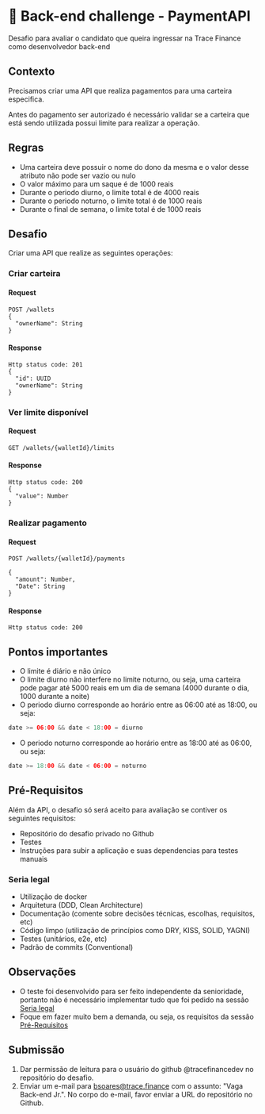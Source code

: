 # 🚀 Back-end challenge - PaymentAPI

Desafio para avaliar o candidato que queira ingressar na Trace Finance como desenvolvedor back-end

## Contexto

Precisamos criar uma API que realiza pagamentos para uma carteira especifica.

Antes do pagamento ser autorizado é necessário validar se a carteira que está sendo utilizada possui limite para realizar a operação.

## Regras

- Uma carteira deve possuir o nome do dono da mesma e o valor desse atributo não pode ser vazio ou nulo
- O valor máximo para um saque é de 1000 reais
- Durante o periodo diurno, o limite total é de 4000 reais
- Durante o periodo noturno, o limite total é de 1000 reais
- Durante o final de semana, o limite total é de 1000 reais

## Desafio

Criar uma API que realize as seguintes operações:

### Criar carteira

#### Request
```
POST /wallets
{
  "ownerName": String
}
```

#### Response
```
Http status code: 201
{
  "id": UUID
  "ownerName": String
}
```

### Ver limite disponível

#### Request
```
GET /wallets/{walletId}/limits
```

#### Response
```
Http status code: 200
{
  "value": Number
}
```

### Realizar pagamento

#### Request
```
POST /wallets/{walletId}/payments

{
  "amount": Number,
  "Date": String
}
```

#### Response
```
Http status code: 200
```

## Pontos importantes
- O limite é diário e não único
- O limite diurno não interfere no limite noturno, ou seja, uma carteira pode pagar até 5000 reais em um dia de semana (4000 durante o dia, 1000 durante a noite)
- O periodo diurno corresponde ao horário entre as 06:00 até as 18:00, ou seja:
```kotlin
date >= 06:00 && date < 18:00 = diurno
```
- O periodo noturno corresponde ao horário entre as 18:00 até as 06:00, ou seja:
```kotlin
date >= 18:00 && date < 06:00 = noturno
```

## Pré-Requisitos

Além da API, o desafio só será aceito para avaliação se contiver os seguintes requisitos:
- Repositório do desafio privado no Github
- Testes
- Instruções para subir a aplicação e suas dependencias para testes manuais

### Seria legal

- Utilização de docker
- Arquitetura (DDD, Clean Architecture)
- Documentação (comente sobre decisões técnicas, escolhas, requisitos, etc)
- Código limpo (utilização de princípios como DRY, KISS, SOLID, YAGNI)
- Testes (unitários, e2e, etc)
- Padrão de commits (Conventional)

## Observações

- O teste foi desenvolvido para ser feito independente da senioridade, portanto não é necessário implementar tudo que foi pedido na sessão [Seria legal](#seria-legal)
- Foque em fazer muito bem a demanda, ou seja, os requisitos da sessão [Pré-Requisitos](#pré-requisitos)

## Submissão
1. Dar permissão de leitura para o usuário do github @tracefinancedev no repositório do desafio.
2. Enviar um e-mail para bsoares@trace.finance com o assunto: "Vaga Back-end Jr.". No corpo do e-mail, favor enviar a URL do repositório no Github.
